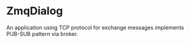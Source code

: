# ZmqDialog
An application using TCP protocol for exchange messages implements PUB-SUB pattern via broker.

